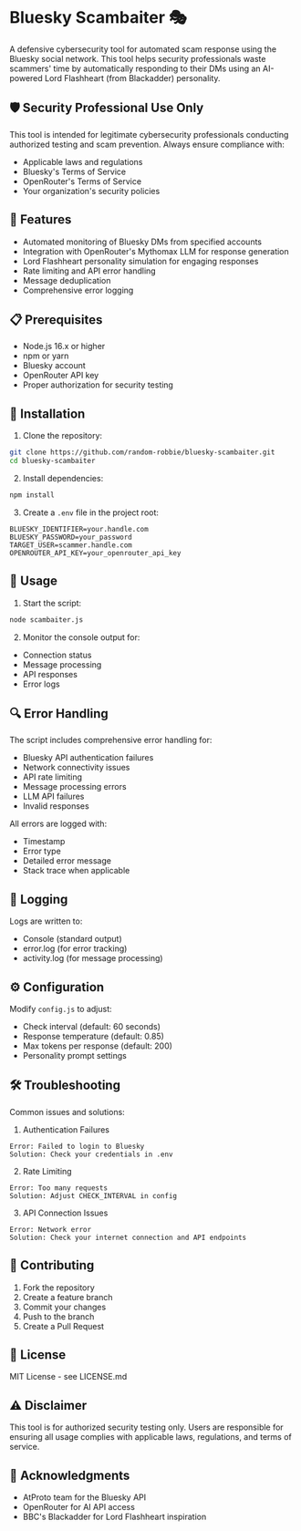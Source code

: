 # Bluesky Scambaiter 🎭

A defensive cybersecurity tool for automated scam response using the Bluesky social network. This tool helps security professionals waste scammers' time by automatically responding to their DMs using an AI-powered Lord Flashheart (from Blackadder) personality.

## 🛡️ Security Professional Use Only

This tool is intended for legitimate cybersecurity professionals conducting authorized testing and scam prevention. Always ensure compliance with:
- Applicable laws and regulations
- Bluesky's Terms of Service
- OpenRouter's Terms of Service
- Your organization's security policies

## 🚀 Features

- Automated monitoring of Bluesky DMs from specified accounts
- Integration with OpenRouter's Mythomax LLM for response generation
- Lord Flashheart personality simulation for engaging responses
- Rate limiting and API error handling
- Message deduplication
- Comprehensive error logging

## 📋 Prerequisites

- Node.js 16.x or higher
- npm or yarn
- Bluesky account
- OpenRouter API key
- Proper authorization for security testing

## 🔧 Installation

1. Clone the repository:
```bash
git clone https://github.com/random-robbie/bluesky-scambaiter.git
cd bluesky-scambaiter
```

2. Install dependencies:
```bash
npm install
```

3. Create a `.env` file in the project root:
```env
BLUESKY_IDENTIFIER=your.handle.com
BLUESKY_PASSWORD=your_password
TARGET_USER=scammer.handle.com
OPENROUTER_API_KEY=your_openrouter_api_key
```

## 🚀 Usage

1. Start the script:
```bash
node scambaiter.js
```

2. Monitor the console output for:
- Connection status
- Message processing
- API responses
- Error logs

## 🔍 Error Handling

The script includes comprehensive error handling for:
- Bluesky API authentication failures
- Network connectivity issues
- API rate limiting
- Message processing errors
- LLM API failures
- Invalid responses

All errors are logged with:
- Timestamp
- Error type
- Detailed error message
- Stack trace when applicable

## 📝 Logging

Logs are written to:
- Console (standard output)
- error.log (for error tracking)
- activity.log (for message processing)

## ⚙️ Configuration

Modify `config.js` to adjust:
- Check interval (default: 60 seconds)
- Response temperature (default: 0.85)
- Max tokens per response (default: 200)
- Personality prompt settings

## 🛠️ Troubleshooting

Common issues and solutions:

1. Authentication Failures
```
Error: Failed to login to Bluesky
Solution: Check your credentials in .env
```

2. Rate Limiting
```
Error: Too many requests
Solution: Adjust CHECK_INTERVAL in config
```

3. API Connection Issues
```
Error: Network error
Solution: Check your internet connection and API endpoints
```

## 🤝 Contributing

1. Fork the repository
2. Create a feature branch
3. Commit your changes
4. Push to the branch
5. Create a Pull Request

## 📜 License

MIT License - see LICENSE.md

## ⚠️ Disclaimer

This tool is for authorized security testing only. Users are responsible for ensuring all usage complies with applicable laws, regulations, and terms of service.

## 🙏 Acknowledgments

- AtProto team for the Bluesky API
- OpenRouter for AI API access
- BBC's Blackadder for Lord Flashheart inspiration
